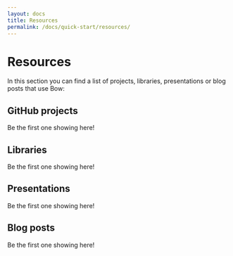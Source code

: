 ```yaml
---
layout: docs
title: Resources
permalink: /docs/quick-start/resources/
---
```


# Resources
   
 In this section you can find a list of projects, libraries, presentations or blog posts that use Bow:
   
## GitHub projects
 
 Be the first one showing here!
   
## Libraries
   
 Be the first one showing here!
   
## Presentations
 
 Be the first one showing here!
 
## Blog posts
 
 Be the first one showing here!
